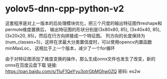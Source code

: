 # yolov5-dnn-cpp-python-v2
这套程序是对上一版本的后处理模块优化，把三个尺度的输出特征图作reshape和permute维度置换后，
输出特征图的形状分别是(3x80x80, 85), (3x40x40, 85), (3x20x20, 85)，然后在行方向拼接成一个特征图。
列方向的长度保持为(num_classes+5)，这样在求最大分类置信度时，可以使用opencv内置函数minMaxLoc，
这相比于上一个版本，减少了一个for循环

由于对特征图添加了维度变换的操作，那么生成onnx文件也发生了改变，新的onnx在百度云盘下载
链接: https://pan.baidu.com/s/11uF1QeYyu3otrGbMGhw0ZQ  密码: es2w
